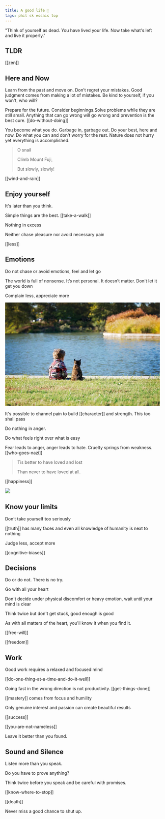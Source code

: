 ```yaml
---
title: A good life 🌱
tags: phil sk essais top
---
```



"Think of yourself as dead. You have lived your life. Now take what's left and live it properly."

## TLDR 

[[zen]]

## Here and Now  

Learn from the past and move on. Don't regret your mistakes. Good judgment comes from making a lot of mistakes. Be kind to yourself, if you won't, who will? 

Prepare for the future. Consider beginnings.Solve problems while they are still small. Anything that can go wrong will go wrong and prevention is the best cure. [[do-without-doing]]

You become what you do. Garbage in, garbage out.  Do your best, here and now. Do what you can and don't worry for the rest. Nature does not hurry yet everything is accomplished. 

> O snail
>
> Climb Mount Fuji,
>
> But slowly, slowly!

[[wind-and-rain]]

## Enjoy yourself

It's later than you think. 

Simple things are the best. [[take-a-walk]]

Nothing in excess

Neither chase pleasure nor avoid necessary pain

[[less]]

## Emotions 

Do not chase or avoid emotions, feel and let go

The world is full of nonsense. It’s not personal. It doesn’t matter. Don't let it get you down

Complain less, appreciate more

![](/static/img/boy-and-cat.jpeg)

It's possible to channel pain to build [[character]] and strength. This too shall pass

Do nothing in anger. 

Do what feels right over what is easy

Fear leads to anger, anger leads to hate. Cruelty springs from weakness. [[who-goes-nazi]]

> Tis better to have loved and lost
>
> Than never to have loved at all.

[[happiness]]

![](/static/img/notice-when-you-are-happy.png)

## Know your limits

Don’t take yourself too seriously

[[truth]] has many faces and even  all knowledge of humanity is next to nothing

Judge less, accept more

[[cognitive-biases]]

## Decisions 

Do or do not. There is no try. 

Go with all your heart

Don't decide under physical discomfort or heavy emotion, wait until your mind is clear

Think twice but don't get stuck, good enough is good

As with all matters of the heart, you'll know it when you find it.

[[free-will]]

[[freedom]]


## Work 

Good work requires a relaxed and focused mind

[[do-one-thing-at-a-time-and-do-it-well]]

Going fast in the wrong direction is not productivity. [[get-things-done]]

[[mastery]] comes from focus and humility

Only genuine interest and passion can create beautiful results

[[success]]

[[you-are-not-nameless]]

Leave it better than you found.

## Sound and Silence 

Listen more than you speak. 

Do you have to prove anything?

Think twice before you speak and be careful with promises. 

[[know-where-to-stop]]

[[death]]

Never miss a good chance to shut up.